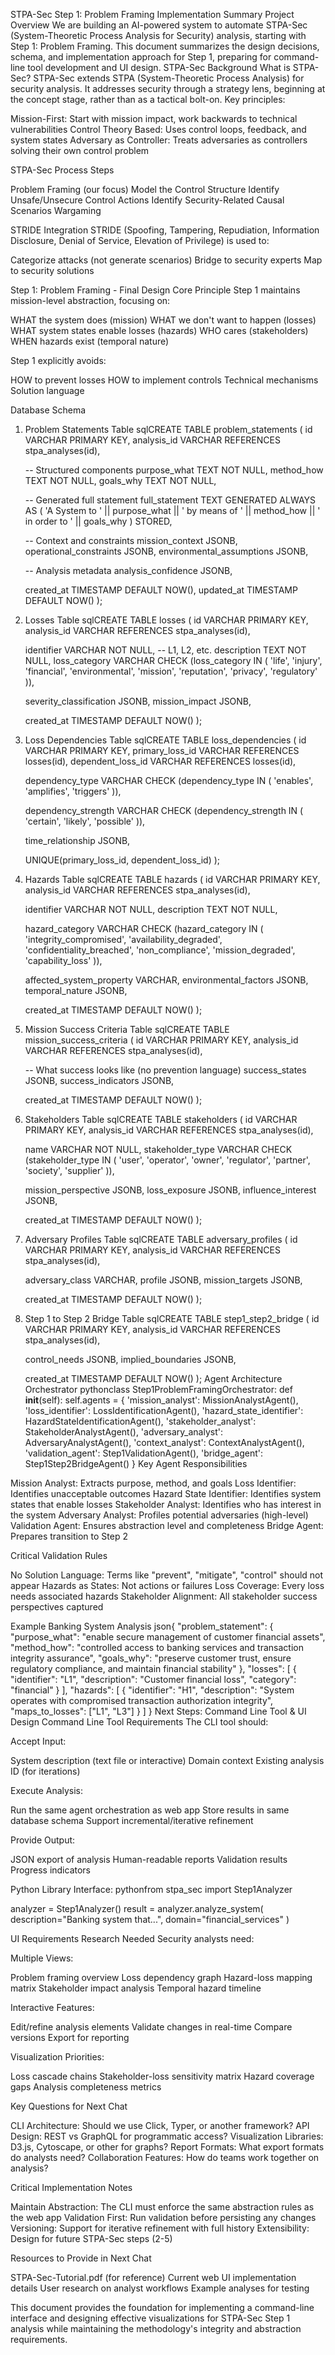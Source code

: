 STPA-Sec Step 1: Problem Framing Implementation Summary
Project Overview
We are building an AI-powered system to automate STPA-Sec (System-Theoretic Process Analysis for Security) analysis, starting with Step 1: Problem Framing. This document summarizes the design decisions, schema, and implementation approach for Step 1, preparing for command-line tool development and UI design.
STPA-Sec Background
What is STPA-Sec?
STPA-Sec extends STPA (System-Theoretic Process Analysis) for security analysis. It addresses security through a strategy lens, beginning at the concept stage, rather than as a tactical bolt-on. Key principles:

Mission-First: Start with mission impact, work backwards to technical vulnerabilities
Control Theory Based: Uses control loops, feedback, and system states
Adversary as Controller: Treats adversaries as controllers solving their own control problem

STPA-Sec Process Steps

Problem Framing (our focus)
Model the Control Structure
Identify Unsafe/Unsecure Control Actions
Identify Security-Related Causal Scenarios
Wargaming

STRIDE Integration
STRIDE (Spoofing, Tampering, Repudiation, Information Disclosure, Denial of Service, Elevation of Privilege) is used to:

Categorize attacks (not generate scenarios)
Bridge to security experts
Map to security solutions

Step 1: Problem Framing - Final Design
Core Principle
Step 1 maintains mission-level abstraction, focusing on:

WHAT the system does (mission)
WHAT we don't want to happen (losses)
WHAT system states enable losses (hazards)
WHO cares (stakeholders)
WHEN hazards exist (temporal nature)

Step 1 explicitly avoids:

HOW to prevent losses
HOW to implement controls
Technical mechanisms
Solution language

Database Schema
1. Problem Statements Table
sqlCREATE TABLE problem_statements (
    id VARCHAR PRIMARY KEY,
    analysis_id VARCHAR REFERENCES stpa_analyses(id),
    
    -- Structured components
    purpose_what TEXT NOT NULL,
    method_how TEXT NOT NULL,
    goals_why TEXT NOT NULL,
    
    -- Generated full statement
    full_statement TEXT GENERATED ALWAYS AS (
        'A System to ' || purpose_what ||
        ' by means of ' || method_how ||
        ' in order to ' || goals_why
    ) STORED,
    
    -- Context and constraints
    mission_context JSONB,
    operational_constraints JSONB,
    environmental_assumptions JSONB,
    
    -- Analysis metadata
    analysis_confidence JSONB,
    
    created_at TIMESTAMP DEFAULT NOW(),
    updated_at TIMESTAMP DEFAULT NOW()
);
2. Losses Table
sqlCREATE TABLE losses (
    id VARCHAR PRIMARY KEY,
    analysis_id VARCHAR REFERENCES stpa_analyses(id),
    
    identifier VARCHAR NOT NULL, -- L1, L2, etc.
    description TEXT NOT NULL,
    loss_category VARCHAR CHECK (loss_category IN (
        'life', 'injury', 'financial', 'environmental',
        'mission', 'reputation', 'privacy', 'regulatory'
    )),
    
    severity_classification JSONB,
    mission_impact JSONB,
    
    created_at TIMESTAMP DEFAULT NOW()
);
3. Loss Dependencies Table
sqlCREATE TABLE loss_dependencies (
    id VARCHAR PRIMARY KEY,
    primary_loss_id VARCHAR REFERENCES losses(id),
    dependent_loss_id VARCHAR REFERENCES losses(id),
    
    dependency_type VARCHAR CHECK (dependency_type IN (
        'enables', 'amplifies', 'triggers'
    )),
    
    dependency_strength VARCHAR CHECK (dependency_strength IN (
        'certain', 'likely', 'possible'
    )),
    
    time_relationship JSONB,
    
    UNIQUE(primary_loss_id, dependent_loss_id)
);
4. Hazards Table
sqlCREATE TABLE hazards (
    id VARCHAR PRIMARY KEY,
    analysis_id VARCHAR REFERENCES stpa_analyses(id),
    
    identifier VARCHAR NOT NULL,
    description TEXT NOT NULL,
    
    hazard_category VARCHAR CHECK (hazard_category IN (
        'integrity_compromised', 'availability_degraded',
        'confidentiality_breached', 'non_compliance',
        'mission_degraded', 'capability_loss'
    )),
    
    affected_system_property VARCHAR,
    environmental_factors JSONB,
    temporal_nature JSONB,
    
    created_at TIMESTAMP DEFAULT NOW()
);
5. Mission Success Criteria Table
sqlCREATE TABLE mission_success_criteria (
    id VARCHAR PRIMARY KEY,
    analysis_id VARCHAR REFERENCES stpa_analyses(id),
    
    -- What success looks like (no prevention language)
    success_states JSONB,
    success_indicators JSONB,
    
    created_at TIMESTAMP DEFAULT NOW()
);
6. Stakeholders Table
sqlCREATE TABLE stakeholders (
    id VARCHAR PRIMARY KEY,
    analysis_id VARCHAR REFERENCES stpa_analyses(id),
    
    name VARCHAR NOT NULL,
    stakeholder_type VARCHAR CHECK (stakeholder_type IN (
        'user', 'operator', 'owner', 'regulator',
        'partner', 'society', 'supplier'
    )),
    
    mission_perspective JSONB,
    loss_exposure JSONB,
    influence_interest JSONB,
    
    created_at TIMESTAMP DEFAULT NOW()
);
7. Adversary Profiles Table
sqlCREATE TABLE adversary_profiles (
    id VARCHAR PRIMARY KEY,
    analysis_id VARCHAR REFERENCES stpa_analyses(id),
    
    adversary_class VARCHAR,
    profile JSONB,
    mission_targets JSONB,
    
    created_at TIMESTAMP DEFAULT NOW()
);
8. Step 1 to Step 2 Bridge Table
sqlCREATE TABLE step1_step2_bridge (
    id VARCHAR PRIMARY KEY,
    analysis_id VARCHAR REFERENCES stpa_analyses(id),
    
    control_needs JSONB,
    implied_boundaries JSONB,
    
    created_at TIMESTAMP DEFAULT NOW()
);
Agent Architecture
Orchestrator
pythonclass Step1ProblemFramingOrchestrator:
    def __init__(self):
        self.agents = {
            'mission_analyst': MissionAnalystAgent(),
            'loss_identifier': LossIdentificationAgent(),
            'hazard_state_identifier': HazardStateIdentificationAgent(),
            'stakeholder_analyst': StakeholderAnalystAgent(),
            'adversary_analyst': AdversaryAnalystAgent(),
            'context_analyst': ContextAnalystAgent(),
            'validation_agent': Step1ValidationAgent(),
            'bridge_agent': Step1Step2BridgeAgent()
        }
Key Agent Responsibilities

Mission Analyst: Extracts purpose, method, and goals
Loss Identifier: Identifies unacceptable outcomes
Hazard State Identifier: Identifies system states that enable losses
Stakeholder Analyst: Identifies who has interest in the system
Adversary Analyst: Profiles potential adversaries (high-level)
Validation Agent: Ensures abstraction level and completeness
Bridge Agent: Prepares transition to Step 2

Critical Validation Rules

No Solution Language: Terms like "prevent", "mitigate", "control" should not appear
Hazards as States: Not actions or failures
Loss Coverage: Every loss needs associated hazards
Stakeholder Alignment: All stakeholder success perspectives captured

Example Banking System Analysis
json{
    "problem_statement": {
        "purpose_what": "enable secure management of customer financial assets",
        "method_how": "controlled access to banking services and transaction integrity assurance",
        "goals_why": "preserve customer trust, ensure regulatory compliance, and maintain financial stability"
    },
    "losses": [
        {
            "identifier": "L1",
            "description": "Customer financial loss",
            "category": "financial"
        }
    ],
    "hazards": [
        {
            "identifier": "H1",
            "description": "System operates with compromised transaction authorization integrity",
            "maps_to_losses": ["L1", "L3"]
        }
    ]
}
Next Steps: Command Line Tool & UI Design
Command Line Tool Requirements
The CLI tool should:

Accept Input:

System description (text file or interactive)
Domain context
Existing analysis ID (for iterations)


Execute Analysis:

Run the same agent orchestration as web app
Store results in same database schema
Support incremental/iterative refinement


Provide Output:

JSON export of analysis
Human-readable reports
Validation results
Progress indicators


Python Library Interface:
pythonfrom stpa_sec import Step1Analyzer

analyzer = Step1Analyzer()
result = analyzer.analyze_system(
    description="Banking system that...",
    domain="financial_services"
)


UI Requirements Research Needed
Security analysts need:

Multiple Views:

Problem framing overview
Loss dependency graph
Hazard-loss mapping matrix
Stakeholder impact analysis
Temporal hazard timeline


Interactive Features:

Edit/refine analysis elements
Validate changes in real-time
Compare versions
Export for reporting


Visualization Priorities:

Loss cascade chains
Stakeholder-loss sensitivity matrix
Hazard coverage gaps
Analysis completeness metrics



Key Questions for Next Chat

CLI Architecture: Should we use Click, Typer, or another framework?
API Design: REST vs GraphQL for programmatic access?
Visualization Libraries: D3.js, Cytoscape, or other for graphs?
Report Formats: What export formats do analysts need?
Collaboration Features: How do teams work together on analysis?

Critical Implementation Notes

Maintain Abstraction: The CLI must enforce the same abstraction rules as the web app
Validation First: Run validation before persisting any changes
Versioning: Support for iterative refinement with full history
Extensibility: Design for future STPA-Sec steps (2-5)

Resources to Provide in Next Chat

STPA-Sec-Tutorial.pdf (for reference)
Current web UI implementation details
User research on analyst workflows
Example analyses for testing

This document provides the foundation for implementing a command-line interface and designing effective visualizations for STPA-Sec Step 1 analysis while maintaining the methodology's integrity and abstraction requirements.
